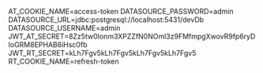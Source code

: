AT_COOKIE_NAME=access-token
DATASOURCE_PASSWORD=admin
DATASOURCE_URL=jdbc:postgresql://localhost:5431/devDb 
DATASOURCE_USERNAME=admin
JWT_AT_SECRET=8Zz5tw0Ionm3XPZZfN0NOml3z9FMfmpgXwovR9fp6ryDIoGRM8EPHAB6iHsc0fb
 JWT_RT_SECRET=kLh7Fgv5kLh7Fgv5kLh7Fgv5kLh7Fgv5
RT_COOKIE_NAME=refresh-token